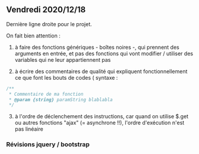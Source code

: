 ## Vendredi 2020/12/18

Dernière ligne droite pour le projet.

On fait bien attention :

1. à faire des fonctions génériques - boîtes noires -, qui prennent des arguments en entrée, et pas des fonctions qui vont modifier / utiliser des variables qui ne leur appartiennent pas

2. à écrire des commentaires de qualité qui expliquent fonctionnellement ce que font les bouts de codes ( syntaxe : 

```js
/**
 * Commentaire de ma fonction
 * @param {string} paramString blablabla
 */
```

3. à l'ordre de déclenchement des instructions, car quand on utilise $.get ou autres fonctions "ajax" (= asynchrone !!), l'ordre d'exécution n'est pas linéaire

### Révisions jquery / bootstrap

